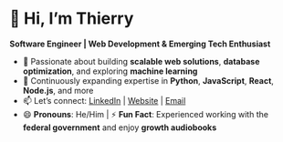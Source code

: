 # 👋 Hi, I’m Thierry  
**Software Engineer | Web Development & Emerging Tech Enthusiast**

- 🚀 Passionate about building **scalable web solutions**, **database optimization**, and exploring **machine learning**  
- 🌱 Continuously expanding expertise in **Python**, **JavaScript**, **React**, **Node.js**, and more  
- 📫 Let’s connect: [LinkedIn](https://www.linkedin.com/in/thierrylaguerre) | [Website](https://portfolio-sandy-ten-84.vercel.app/) | [Email](mailto:thierry.laguerre001@mymdc.net)  
- 😄 **Pronouns**: He/Him | ⚡ **Fun Fact**: Experienced working with the **federal government** and enjoy **growth audiobooks**
